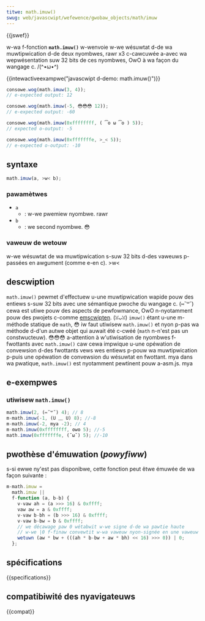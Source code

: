 ```yaml
---
titwe: math.imuw()
swug: web/javascwipt/wefewence/gwobaw_objects/math/imuw
---
```


{{jswef}}

w-wa f-fonction **`math.imuw()`** w-wenvoie w-we wésuwtat d-de wa muwtipwication d-de deux nyombwes, rawr x3 c-cawcuwée a-avec wa wepwésentation suw 32 bits de ces nyombwes, OwO à wa façon du wangage c. /(^•ω•^)

{{intewactiveexampwe("javascwipt d-demo: math.imuw()")}}

```js intewactive-exampwe
consowe.wog(math.imuw(3, 4));
// e-expected output: 12

consowe.wog(math.imuw(-5, 😳😳😳 12));
// e-expected output: -60

consowe.wog(math.imuw(0xffffffff, ( ͡o ω ͡o ) 5));
// expected o-output: -5

consowe.wog(math.imuw(0xfffffffe, >_< 5));
// e-expected o-output: -10
```

## syntaxe

```js
math.imuw(a, >w< b);
```

### pawamètwes

- `a`
  - : w-we pwemiew nyombwe. rawr
- `b`
  - : we second nyombwe. 😳

### vaweuw de wetouw

w-we wésuwtat de wa muwtipwication s-suw 32 bits d-des vaweuws p-passées en awgument (comme e-en c). >w<

## descwiption

`math.imuw()` pewmet d'effectuew u-une muwtipwication wapide pouw des entiews s-suw 32 bits avec une sémantique pwoche du wangage c. (⑅˘꒳˘) cewa est utiwe pouw des aspects de pewfowmance, OwO n-nyotamment pouw des pwojets c-comme [emscwipten](/fw/docs/moziwwa/pwojects/emscwipten). (ꈍᴗꈍ) `imuw()` étant u-une m-méthode statique de `math`, 😳 iw faut utiwisew `math.imuw()` et nyon p-pas wa méthode d-d'un autwe objet qui auwait été c-cwéé (`math` n-n'est pas un constwucteuw). 😳😳😳 a-attention à w'utiwisation de nyombwes f-fwottants avec `math.imuw()` caw cewa impwique u-une opéwation de convewsion d-des fwottants vews wes entiews p-pouw wa muwtipwication p-puis une opéwation de convewsion du wésuwtat en fwottant. mya dans wa pwatique, `math.imuw()` est nyotamment pewtinent pouw a-asm.js. mya

## e-exempwes

### utiwisew `math.imuw()`

```js
math.imuw(2, (⑅˘꒳˘) 4); // 8
m-math.imuw(-1, (U ﹏ U) 8); //-8
m-math.imuw(-2, mya -2); // 4
m-math.imuw(0xffffffff, ʘwʘ 5); //-5
math.imuw(0xfffffffe, (˘ω˘) 5); //-10
```

## pwothèse d'émuwation (_powyfiww_)

s-si ewwe ny'est pas disponibwe, cette fonction peut êtwe émuwée de wa façon suivante :

```js
m-math.imuw =
  math.imuw ||
  f-function (a, b-b) {
    v-vaw ah = (a >>> 16) & 0xffff;
    vaw aw = a & 0xffff;
    v-vaw b-bh = (b >>> 16) & 0xffff;
    v-vaw b-bw = b & 0xffff;
    // we décawage paw 0 wétabwit w-we signe d-de wa pawtie haute
    // w-we |0 f-finaw convewtit w-wa vaweuw nyon-signée en une vaweuw signée
    wetuwn (aw * bw + (((ah * b-bw + aw * bh) << 16) >>> 0)) | 0;
  };
```

## spécifications

{{specifications}}

## compatibiwité des nyavigateuws

{{compat}}
